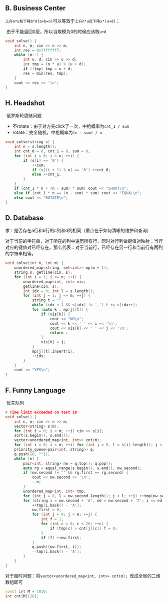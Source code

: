 ## B. Business Center

​	`上升a*u和下降b*d(a+b=n)`可以等效于`上升n*u后下降x*(u+d)`；

​	由于不能返回0层，所以当取模为0的时候应该取`u+d`

```C++
void solve() {
    int n, m; cin >> n >> m;
    int res = 0x7fffffff;
    while (m--) {
        int u, d; cin >> u >> d;
        int tmp = (n * u) % (u + d);
        if (!tmp) tmp = u + d;
        res = min(res, tmp);
    }
    cout << res << '\n';
}
```



## H. Headshot

​	俄罗斯轮盘赌问题

- 不rotate：由于对方先click了一次，中枪概率为`cnt_1 / sum`
- rotate：完全随机，中枪概率为`(n - sum) / n`

```C++
void solve(string s) {
    int n = s.length();
    int cnt_0 = 0, cnt_1 = 0, sum = 0;
    for (int i = 0; i < n; ++i) {
        if (s[i] == '0') {
            ++sum;
            if (s[(i + 1) % n] == '0') ++cnt_0;
            else ++cnt_1;
        }
    }
    if (cnt_1 * n < (n - sum) * sum) cout << "SHOOT\n";
    else if (cnt_1 * n == (n - sum) * sum) cout << "EQUAL\n";
    else cout << "ROTATE\n";
}
```



## D. Database

​	求：是否存在a行和b行的c列和d列相同（重点在于如何清晰的维护和查询）

​	对于当前的字符串，对于所在的列中遍历所有行，同时对行列做键值对映射；当行对应的键值对已经存在，那么代表：对于当前行，已经存在另一行和当前行有两列的字符串相等。

```c++
void solve(int n, int m) {
    unordered_map<string, set<int>> mp[m + 1];
    string s; getline(cin, s);
    for (int i = 1; i <= n; ++i) {
        unordered_map<int, int> vis;
        getline(cin, s);
        int idx = 0; int l = s.length();
        for (int j = 1; j <= m; ++j) {
            string t = "";
            while (idx < l && s[idx] != ',') t += s[idx++];
            for (auto k : mp[j][t]) {
                if (vis[k]) {
                    cout << "NO\n";
                    cout << k << ' ' << i << '\n';
                    cout << vis[k] << ' ' << j << '\n';
                    return ;
                } 
                vis[k] = j;
            }
            mp[j][t].insert(i);
            ++idx;
        }
    }
    cout << "YES\n";
}
```



## F. Funny Language

​	优先队列

```c++
# Time limit exceeded on test 10
void solve() {
    int n, m; cin >> n >> m;
    vector<string> s(m);
    for (int i = 0; i < m; ++i) cin >> s[i];
    sort(s.begin(), s.end());
    vector<unordered_map<int, int>> cnt(m); 
    for (int i = 0; i < m; ++i) for (int j = 0, l = s[i].length(); j < l; ++j) ++cnt[i][s[i][j] - 'A'];
    priority_queue<pair<int, string>> q;
    q.push({0, ""});
    while (n) {
        pair<int, string> nw = q.top(); q.pop();
        auto rg = equal_range(s.begin(), s.end(), nw.second);
        if (nw.second != "" && rg.first == rg.second) {
            cout << nw.second << '\n';
            --n;
        }
        unordered_map<int, int> tmp;
        for (int j = 0, l = nw.second.length(); j < l; ++j) ++tmp[nw.second[j] - 'A'];
        for (string i = nw.second + 'A', ed = nw.second + 'Z'; i <= ed; ++i.back()) {
            ++tmp[i.back() - 'A'];
            nw.first = 0;
            for (int j = 0; j < m; ++j) {
                int f = 1;
                for (int c = 0; c < 26; ++c) {
                    if (tmp[c] > cnt[j][c]) f = 0;
                }
                if (f) ++nw.first;
            }
            q.push({nw.first, i});
            --tmp[i.back() - 'A'];
        }
    }
}
```

​	对于超时问题：将`vector<unordered_map<int, int>> cnt(m); `改成全局的二维数组即可

```C++
const int M = 1010;
int cnt[M][26];
```
